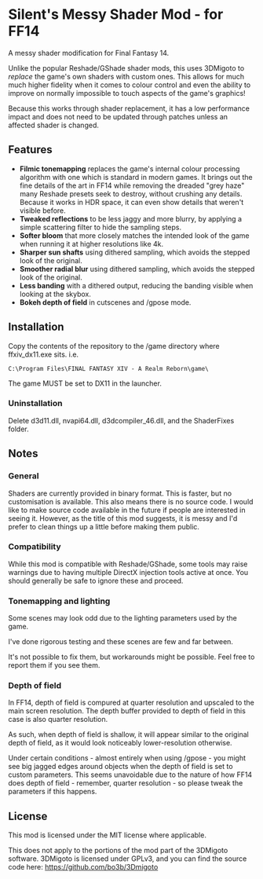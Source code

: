 # Silent's Messy Shader Mod - for FF14

A messy shader modification for Final Fantasy 14.

Unlike the popular Reshade/GShade shader mods, this uses 3DMigoto to *replace* the game's own shaders with custom ones. This allows for much much higher fidelity when it comes to colour control and even the ability to improve on normally impossible to touch aspects of the game's graphics!

Because this works through shader replacement, it has a low performance impact and does not need to be updated through patches unless an affected shader is changed.

## Features

* **Filmic tonemapping** replaces the game's internal colour processing algorithm with one which is standard in modern games. It brings out the fine details of the art in FF14 while removing the dreaded "grey haze" many Reshade presets seek to destroy, without crushing any details. Because it works in HDR space, it can even show details that weren't visible before.
* **Tweaked reflections** to be less jaggy and more blurry, by applying a simple scattering filter to hide the sampling steps. 
* **Softer bloom** that more closely matches the intended look of the game when running it at higher resolutions like 4k. 
* **Sharper sun shafts** using dithered sampling, which avoids the stepped look of the original.
* **Smoother radial blur** using dithered sampling, which avoids the stepped look of the original. 
* **Less banding** with a dithered output, reducing the banding visible when looking at the skybox. 
* **Bokeh depth of field** in cutscenes and /gpose mode. 

## Installation

Copy the contents of the repository to the /game directory where ffxiv_dx11.exe sits. i.e.

`C:\Program Files\FINAL FANTASY XIV - A Realm Reborn\game\`

The game MUST be set to DX11 in the launcher. 
<!--
This relies on 3DMigoto to do the hard work.

1. Download and install 3DMigoto from https://github.com/bo3b/3Dmigoto/releases.
2. 3DMigoto comes with 3 folders. Extract the contents of the x64 folder next to ffxiv_dx11.exe. i.e.

`C:\Program Files\FINAL FANTASY XIV - A Realm Reborn\game\`

The game MUST be set to DX11 in the launcher. 

3. Finally, place the ShaderFixes folder from this repo next to ffxiv_dx11.exe, overwriting the folder created by 3DMigoto.
-->

### Uninstallation

Delete d3d11.dll, nvapi64.dll, d3dcompiler_46.dll, and the ShaderFixes folder.

## Notes

### General
Shaders are currently provided in binary format. This is faster, but no customisation is available. 
This also means there is no source code. I would like to make source code available in the future if people are interested in seeing it. However, as the title of this mod suggests, it is messy and I'd prefer to clean things up a little before making them public. 

### Compatibility
While this mod is compatible with Reshade/GShade, some tools may raise warnings due to having multiple DirectX injection tools active at once. You should generally be safe to ignore these and proceed. 

### Tonemapping and lighting
Some scenes may look odd due to the lighting parameters used by the game. 

I've done rigorous testing and these scenes are few and far between. 

It's not possible to fix them, but workarounds might be possible. Feel free to report them if you see them. 

### Depth of field
In FF14, depth of field is compured at quarter resolution and upscaled to the main screen resolution. The depth buffer provided to depth of field in this case is also quarter resolution. 

As such, when depth of field is shallow, it will appear similar to the original depth of field, as it would look noticeably lower-resolution otherwise. 

Under certain conditions - almost entirely when using /gpose - you might see big jagged edges around objects when the depth of field is set to custom parameters. This seems unavoidable due to the nature of how FF14 does depth of field - remember, quarter resolution - so please tweak the parameters if this happens.

## License
This mod is licensed under the MIT license where applicable.

This does not apply to the portions of the mod part of the 3DMigoto software. 3DMigoto is licensed under GPLv3, and you can find the source code here: https://github.com/bo3b/3Dmigoto